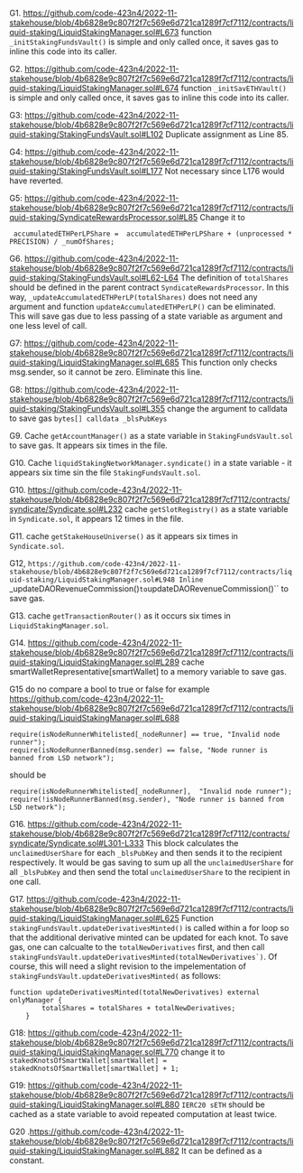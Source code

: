 G1. https://github.com/code-423n4/2022-11-stakehouse/blob/4b6828e9c807f2f7c569e6d721ca1289f7cf7112/contracts/liquid-staking/LiquidStakingManager.sol#L673
function ``_initStakingFundsVault()`` is simple and only called once, it saves gas to inline this code into its caller. 

G2. https://github.com/code-423n4/2022-11-stakehouse/blob/4b6828e9c807f2f7c569e6d721ca1289f7cf7112/contracts/liquid-staking/LiquidStakingManager.sol#L674
function ``_initSavETHVault()`` is simple and only called once, it saves gas to inline this code into its caller. 

G3: 
https://github.com/code-423n4/2022-11-stakehouse/blob/4b6828e9c807f2f7c569e6d721ca1289f7cf7112/contracts/liquid-staking/StakingFundsVault.sol#L102
Duplicate assignment as Line  85.

G4: https://github.com/code-423n4/2022-11-stakehouse/blob/4b6828e9c807f2f7c569e6d721ca1289f7cf7112/contracts/liquid-staking/StakingFundsVault.sol#L177
Not necessary since L176 would have reverted. 

G5: https://github.com/code-423n4/2022-11-stakehouse/blob/4b6828e9c807f2f7c569e6d721ca1289f7cf7112/contracts/liquid-staking/SyndicateRewardsProcessor.sol#L85
Change it to
```
 accumulatedETHPerLPShare =  accumulatedETHPerLPShare + (unprocessed * PRECISION) / _numOfShares;

```

G6. https://github.com/code-423n4/2022-11-stakehouse/blob/4b6828e9c807f2f7c569e6d721ca1289f7cf7112/contracts/liquid-staking/StakingFundsVault.sol#L62-L64
The definition of ``totalShares`` should be defined in the parent contract ``SyndicateRewardsProcessor``. In this way, ``_updateAccumulatedETHPerLP(totalShares)`` does not need any argument and function ``updateAccumulatedETHPerLP()`` can be eliminated. This will save gas due to less passing of a state variable as argument and one less level of call.

G7: https://github.com/code-423n4/2022-11-stakehouse/blob/4b6828e9c807f2f7c569e6d721ca1289f7cf7112/contracts/liquid-staking/LiquidStakingManager.sol#L685
This function only checks msg.sender, so it cannot be zero. Eliminate this line. 

G8: https://github.com/code-423n4/2022-11-stakehouse/blob/4b6828e9c807f2f7c569e6d721ca1289f7cf7112/contracts/liquid-staking/StakingFundsVault.sol#L355
change the argument to calldata to save gas ``bytes[] calldata _blsPubKeys``

G9. 
Cache ``getAccountManager()`` as a state variable in ``StakingFundsVault.sol`` to save gas. It appears six times in the file.

G10. Cache ``liquidStakingNetworkManager.syndicate()`` in a state variable - it appears six time sin the file ``StakingFundsVault.sol``.

G10. https://github.com/code-423n4/2022-11-stakehouse/blob/4b6828e9c807f2f7c569e6d721ca1289f7cf7112/contracts/syndicate/Syndicate.sol#L232
cache ``getSlotRegistry()`` as a state variable in ``Syndicate.sol``, it appears 12 times in the file.

G11. cache ``getStakeHouseUniverse()`` as it appears six times in ``Syndicate.sol``.

G12, ``https://github.com/code-423n4/2022-11-stakehouse/blob/4b6828e9c807f2f7c569e6d721ca1289f7cf7112/contracts/liquid-staking/LiquidStakingManager.sol#L948
Inline ``_updateDAORevenueCommission()`` to ``updateDAORevenueCommission()`` to save gas.

G13. cache ``getTransactionRouter()`` as it occurs six times in ``LiquidStakingManager.sol``.

G14. https://github.com/code-423n4/2022-11-stakehouse/blob/4b6828e9c807f2f7c569e6d721ca1289f7cf7112/contracts/liquid-staking/LiquidStakingManager.sol#L289
cache smartWalletRepresentative[smartWallet] to a memory variable to save gas.

G15 do no compare a bool to true or false 
for example
https://github.com/code-423n4/2022-11-stakehouse/blob/4b6828e9c807f2f7c569e6d721ca1289f7cf7112/contracts/liquid-staking/LiquidStakingManager.sol#L688
```
require(isNodeRunnerWhitelisted[_nodeRunner] == true, "Invalid node runner");
require(isNodeRunnerBanned(msg.sender) == false, "Node runner is banned from LSD network");

```
should be
```
require(isNodeRunnerWhitelisted[_nodeRunner],  "Invalid node runner");
require(!isNodeRunnerBanned(msg.sender), "Node runner is banned from LSD network");

```

G16. https://github.com/code-423n4/2022-11-stakehouse/blob/4b6828e9c807f2f7c569e6d721ca1289f7cf7112/contracts/syndicate/Syndicate.sol#L301-L333
This block calculates the ``unclaimedUserShare`` for each ``_blsPubKey`` and then sends it to the recipient respectively. It would be gas saving to sum up all the  ``unclaimedUserShare`` for all ``_blsPubKey`` and then send the total ``unclaimedUserShare`` to the recipient in one call. 

G17. https://github.com/code-423n4/2022-11-stakehouse/blob/4b6828e9c807f2f7c569e6d721ca1289f7cf7112/contracts/liquid-staking/LiquidStakingManager.sol#L625
Function ``stakingFundsVault.updateDerivativesMinted()`` is called within a for loop so that the additional derivative minted can be updated for each knot. To save gas, one can calcualte to the ``totalNewDerivatives`` first, and then call ``stakingFundsVault.updateDerivativesMinted(totalNewDerivatives`)``. Of course, this will need a slight revision to the impelementation of ``stakingFundsVault.updateDerivativesMinted(`` as follows:

```
function updateDerivativesMinted(totalNewDerivatives) external onlyManager {
        totalShares = totalShares + totalNewDerivatives;
    }
```

G18: https://github.com/code-423n4/2022-11-stakehouse/blob/4b6828e9c807f2f7c569e6d721ca1289f7cf7112/contracts/liquid-staking/LiquidStakingManager.sol#L770
change it to
``
stakedKnotsOfSmartWallet[smartWallet] =  stakedKnotsOfSmartWallet[smartWallet] + 1;
``

G19: https://github.com/code-423n4/2022-11-stakehouse/blob/4b6828e9c807f2f7c569e6d721ca1289f7cf7112/contracts/liquid-staking/LiquidStakingManager.sol#L880
``IERC20 sETH`` should be cached as a state variable to avoid repeated computation at least twice.

G20 .https://github.com/code-423n4/2022-11-stakehouse/blob/4b6828e9c807f2f7c569e6d721ca1289f7cf7112/contracts/liquid-staking/LiquidStakingManager.sol#L882
It can be defined as a constant. 